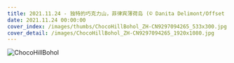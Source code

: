 ```yaml
---
title: 2021.11.24 - 独特的巧克力山，菲律宾薄荷岛 (© Danita Delimont/Offset by Shutterstock)
date: 2021.11.24 00:00:00
cover_index: /images/thumbs/ChocoHillBohol_ZH-CN9297094265_533x300.jpg
cover_detail: /images/ChocoHillBohol_ZH-CN9297094265_1920x1080.jpg
---
```


![ChocoHillBohol](/images/ChocoHillBohol_ZH-CN9297094265_1920x1080.jpg)
